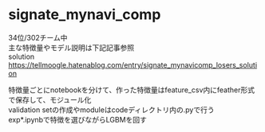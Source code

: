 # signate_mynavi_comp

34位/302チーム中  
主な特徴量やモデル説明は下記記事参照  
solution https://tellmoogle.hatenablog.com/entry/signate_mynavicomp_losers_solution  

特徴量ごとにnotebookを分けて、作った特徴量はfeature_csv内にfeather形式で保存して、モジュール化     
validation setの作成やmoduleはcodeディレクトリ内の.pyで行う  
exp*.ipynbで特徴を選びながらLGBMを回す  
